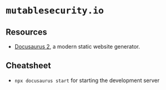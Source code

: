 # `mutablesecurity.io`

## Resources

- [Docusaurus 2](https://docusaurus.io/), a modern static website generator.

## Cheatsheet

- `npx docusaurus start` for starting the development server